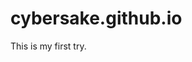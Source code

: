 # cybersake.github.io
<!DOCTYPE html>
<html>
    <head>
        <title>Myblocks</title>
    </head>
    <body>
        <p>This is my first try.</p>
    </body>
</html>
